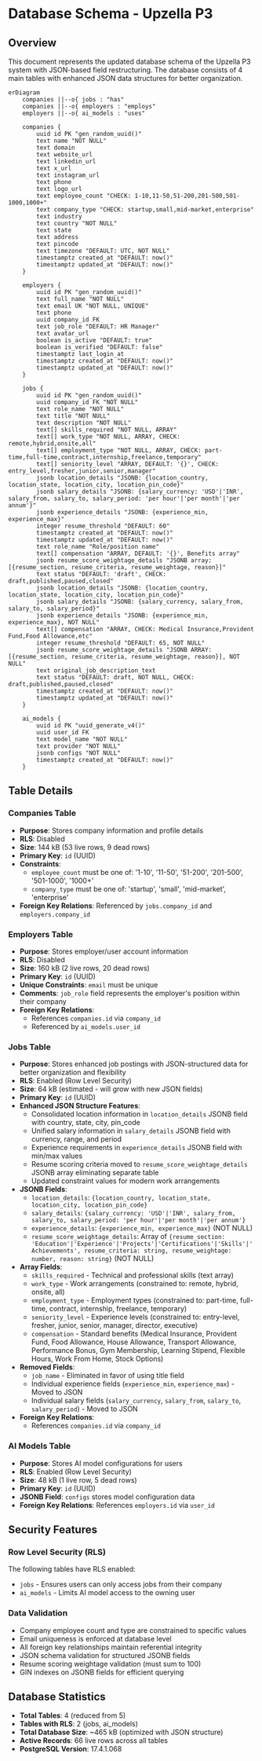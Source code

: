 # Database Schema - Upzella P3

## Overview
This document represents the updated database schema of the Upzella P3 system with JSON-based field restructuring. The database consists of 4 main tables with enhanced JSON data structures for better organization.

```mermaid
erDiagram
    companies ||--o{ jobs : "has"
    companies ||--o{ employers : "employs"
    employers ||--o{ ai_models : "uses"

    companies {
        uuid id PK "gen_random_uuid()"
        text name "NOT NULL"
        text domain
        text website_url
        text linkedin_url
        text x_url
        text instagram_url
        text phone
        text logo_url
        text employee_count "CHECK: 1-10,11-50,51-200,201-500,501-1000,1000+"
        text company_type "CHECK: startup,small,mid-market,enterprise"
        text industry
        text country "NOT NULL"
        text state
        text address
        text pincode
        text timezone "DEFAULT: UTC, NOT NULL"
        timestamptz created_at "DEFAULT: now()"
        timestamptz updated_at "DEFAULT: now()"
    }

    employers {
        uuid id PK "gen_random_uuid()"
        text full_name "NOT NULL"
        text email UK "NOT NULL, UNIQUE"
        text phone
        uuid company_id FK
        text job_role "DEFAULT: HR Manager"
        text avatar_url
        boolean is_active "DEFAULT: true"
        boolean is_verified "DEFAULT: false"
        timestamptz last_login_at
        timestamptz created_at "DEFAULT: now()"
        timestamptz updated_at "DEFAULT: now()"
    }

    jobs {
        uuid id PK "gen_random_uuid()"
        uuid company_id FK "NOT NULL"
        text role_name "NOT NULL"
        text title "NOT NULL"
        text description "NOT NULL"
        text[] skills_required "NOT NULL, ARRAY"
        text[] work_type "NOT NULL, ARRAY, CHECK: remote,hybrid,onsite,all"
        text[] employment_type "NOT NULL, ARRAY, CHECK: part-time,full-time,contract,internship,freelance,temporary"
        text[] seniority_level "ARRAY, DEFAULT: '{}', CHECK: entry_level,fresher,junior,senior,manager"
        jsonb location_details "JSONB: {location_country, location_state, location_city, location_pin_code}"
        jsonb salary_details "JSONB: {salary_currency: 'USD'|'INR', salary_from, salary_to, salary_period: 'per hour'|'per month'|'per annum'}"
        jsonb experience_details "JSONB: {experience_min, experience_max}"
        integer resume_threshold "DEFAULT: 60"
        timestamptz created_at "DEFAULT: now()"
        timestamptz updated_at "DEFAULT: now()"
        text role_name "Role/position name"
        text[] compensation "ARRAY, DEFAULT: '{}', Benefits array"
        jsonb resume_score_weightage_details "JSONB array: [{resume_section, resume_criteria, resume_weightage, reason}]"
        text status "DEFAULT: 'draft', CHECK: draft,published,paused,closed"
        jsonb location_details "JSONB: {location_country, location_state, location_city, location_pin_code}"
        jsonb salary_details "JSONB: {salary_currency, salary_from, salary_to, salary_period}"
        jsonb experience_details "JSONB: {experience_min, experience_max}, NOT NULL"
        text[] compensation "ARRAY, CHECK: Medical Insurance,Provident Fund,Food Allowance,etc"
        integer resume_threshold "DEFAULT: 65, NOT NULL"
        jsonb resume_score_weightage_details "JSONB ARRAY: [{resume_section, resume_criteria, resume_weightage, reason}], NOT NULL"
        text original_job_description_text
        text status "DEFAULT: draft, NOT NULL, CHECK: draft,published,paused,closed"
        timestamptz created_at "DEFAULT: now()"
        timestamptz updated_at "DEFAULT: now()"
    }

    ai_models {
        uuid id PK "uuid_generate_v4()"
        uuid user_id FK
        text model_name "NOT NULL"
        text provider "NOT NULL"
        jsonb configs "NOT NULL"
        timestamptz created_at "DEFAULT: now()"
    }
```

## Table Details

### Companies Table
- **Purpose**: Stores company information and profile details
- **RLS**: Disabled
- **Size**: 144 kB (53 live rows, 9 dead rows)
- **Primary Key**: `id` (UUID)
- **Constraints**: 
  - `employee_count` must be one of: '1-10', '11-50', '51-200', '201-500', '501-1000', '1000+'
  - `company_type` must be one of: 'startup', 'small', 'mid-market', 'enterprise'
- **Foreign Key Relations**: Referenced by `jobs.company_id` and `employers.company_id`

### Employers Table  
- **Purpose**: Stores employer/user account information
- **RLS**: Disabled
- **Size**: 160 kB (2 live rows, 20 dead rows)
- **Primary Key**: `id` (UUID)
- **Unique Constraints**: `email` must be unique
- **Comments**: `job_role` field represents the employer's position within their company
- **Foreign Key Relations**: 
  - References `companies.id` via `company_id`
  - Referenced by `ai_models.user_id`

### Jobs Table
- **Purpose**: Stores enhanced job postings with JSON-structured data for better organization and flexibility
- **RLS**: Enabled (Row Level Security)
- **Size**: 64 kB (estimated - will grow with new JSON fields)
- **Primary Key**: `id` (UUID)
- **Enhanced JSON Structure Features**: 
  - Consolidated location information in `location_details` JSONB field with country, state, city, pin_code
  - Unified salary information in `salary_details` JSONB field with currency, range, and period
  - Experience requirements in `experience_details` JSONB field with min/max values
  - Resume scoring criteria moved to `resume_score_weightage_details` JSONB array eliminating separate table
  - Updated constraint values for modern work arrangements
- **JSONB Fields**: 
  - `location_details`: `{location_country, location_state, location_city, location_pin_code}`
  - `salary_details`: `{salary_currency: 'USD'|'INR', salary_from, salary_to, salary_period: 'per hour'|'per month'|'per annum'}`
  - `experience_details`: `{experience_min, experience_max}` (NOT NULL)
  - `resume_score_weightage_details`: Array of `{resume_section: 'Education'|'Experience'|'Projects'|'Certifications'|'Skills'|'Achievements', resume_criteria: string, resume_weightage: number, reason: string}` (NOT NULL)
- **Array Fields**: 
  - `skills_required` - Technical and professional skills (text array)
  - `work_type` - Work arrangements (constrained to: remote, hybrid, onsite, all)
  - `employment_type` - Employment types (constrained to: part-time, full-time, contract, internship, freelance, temporary)
  - `seniority_level` - Experience levels (constrained to: entry-level, fresher, junior, senior, manager, director, executive)
  - `compensation` - Standard benefits (Medical Insurance, Provident Fund, Food Allowance, House Allowance, Transport Allowance, Performance Bonus, Gym Membership, Learning Stipend, Flexible Hours, Work From Home, Stock Options)
- **Removed Fields**: 
  - `job_name` - Eliminated in favor of using title field
  - Individual experience fields (`experience_min`, `experience_max`) - Moved to JSON
  - Individual salary fields (`salary_currency`, `salary_from`, `salary_to`, `salary_period`) - Moved to JSON
- **Foreign Key Relations**: 
  - References `companies.id` via `company_id`

### AI Models Table
- **Purpose**: Stores AI model configurations for users
- **RLS**: Enabled (Row Level Security) 
- **Size**: 48 kB (1 live row, 5 dead rows)
- **Primary Key**: `id` (UUID)
- **JSONB Field**: `configs` stores model configuration data
- **Foreign Key Relations**: References `employers.id` via `user_id`

## Security Features

### Row Level Security (RLS)
The following tables have RLS enabled:
- `jobs` - Ensures users can only access jobs from their company
- `ai_models` - Limits AI model access to the owning user

### Data Validation
- Company employee count and type are constrained to specific values
- Email uniqueness is enforced at database level
- All foreign key relationships maintain referential integrity
- JSON schema validation for structured JSONB fields
- Resume scoring weightage validation (must sum to 100)
- GIN indexes on JSONB fields for efficient querying

## Database Statistics
- **Total Tables**: 4 (reduced from 5)
- **Tables with RLS**: 2 (jobs, ai_models)
- **Total Database Size**: ~465 kB (optimized with JSON structure)
- **Active Records**: 66 live rows across all tables
- **PostgreSQL Version**: 17.4.1.068
